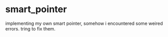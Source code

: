 smart_pointer
=============
implementing my own smart pointer, somehow i encountered some weired errors. tring to fix them.
